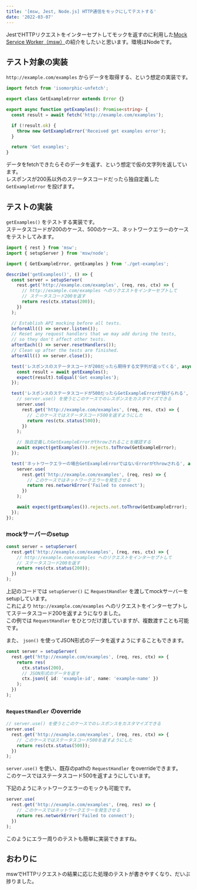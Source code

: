 ```yaml
---
title: '[msw, Jest, Node.js] HTTP通信をモックにしてテストする'
date: '2022-03-07'
---
```

JestでHTTPリクエストをインターセプトしてモックを返すのに利用した[Mock Service Worker（msw）](https://mswjs.io/ )の紹介をしたいと思います。環境はNodeです。  

## テスト対象の実装
`http://example.com/examples` からデータを取得する、という想定の実装です。   

```ts
import fetch from 'isomorphic-unfetch';

export class GetExampleError extends Error {}

export async function getExamples(): Promise<string> {
  const result = await fetch('http://example.com/examples');

  if (!result.ok) {
    throw new GetExampleError('Received get examples error');
  }

  return 'Get examples';
}
```

データをfetchできたらそのデータを返す、という想定で仮の文字列を返しています。  
レスポンスが200系以外のステータスコードだったら独自定義した `GetExampleError` を投げます。 

## テストの実装
`getExamples()` をテストする実装です。  
ステータスコードが200のケース、500のケース、ネットワークエラーのケースをテストしてみます。

```ts
import { rest } from 'msw';
import { setupServer } from 'msw/node';

import { GetExampleError, getExamples } from './get-examples';

describe('getExamples()', () => {
  const server = setupServer(
    rest.get('http://example.com/examples', (req, res, ctx) => {
      // http://example.com/examples へのリクエストをインターセプトして
      // ステータスコード200を返す
      return res(ctx.status(200));
    })
  );

  // Establish API mocking before all tests.
  beforeAll(() => server.listen());
  // Reset any request handlers that we may add during the tests,
  // so they don't affect other tests.
  afterEach(() => server.resetHandlers());
  // Clean up after the tests are finished.
  afterAll(() => server.close());

  test('レスポンスのステータスコードが200だったら期待する文字列が返ってくる', async () => {
    const result = await getExamples();
    expect(result).toEqual('Get examples');
  });

  test('レスポンスのステータスコードが500だったらGetExampleErrorが投げられる', async () => {
    // server.use() を使うとこのケースでのレスポンスをカスタマイズできる
    server.use(
      rest.get('http://example.com/examples', (req, res, ctx) => {
        // このケースではステータスコード500を返すようにした
        return res(ctx.status(500));
      })
    );

    // 独自定義したGetExampleErrorがthrowされることを確認する
    await expect(getExamples()).rejects.toThrow(GetExampleError);
  });

  test('ネットワークエラーの場合GetExampleErrorではないErrorがthrowされる', async () => {
    server.use(
      rest.get('http://example.com/examples', (req, res) => {
        // このケースではネットワークエラーを発生させる
        return res.networkError('Failed to connect');
      })
    );

    await expect(getExamples()).rejects.not.toThrow(GetExampleError);
  });
});
```

### mockサーバーのsetup
```ts
const server = setupServer(
  rest.get('http://example.com/examples', (req, res, ctx) => {
    // http://example.com/examples へのリクエストをインターセプトして
    // ステータスコード200を返す
    return res(ctx.status(200));
  })
);
```

上記のコードでは `setupServer()` に `RequestHandler` を渡してmockサーバーをsetupしています。  
これにより `http://example.com/examples` へのリクエストをインターセプトしてステータスコード200を返すようになりました。  
この例では `RequestHandler` をひとつだけ渡していますが、複数渡すことも可能です。

また、 `json()` を使ってJSON形式のデータを返すようにすることもできます。

```ts
const server = setupServer(
  rest.get('http://example.com/examples', (req, res, ctx) => {
    return res(
      ctx.status(200),
      // JSON形式のデータを返す
      ctx.json({ id: 'example-id', name: 'example-name' })
    );
  })
);
```

### `RequestHandler` のoverride
```ts
// server.use() を使うとこのケースでのレスポンスをカスタマイズできる
server.use(
  rest.get('http://example.com/examples', (req, res, ctx) => {
    // このケースではステータスコード500を返すようにした
    return res(ctx.status(500));
  })
);
```

`server.use()` を使い、既存のpathの `RequestHandler` をoverrideできます。  
このケースではステータスコード500を返すようにしています。

下記のようにネットワークエラーのモックも可能です。

```ts
server.use(
  rest.get('http://example.com/examples', (req, res) => {
    // このケースではネットワークエラーを発生させる
    return res.networkError('Failed to connect');
  })
);
```

このようにエラー周りのテストも簡単に実装できますね。  

## おわりに
mswでHTTPリクエストの結果に応じた処理のテストが書きやすくなり、だいぶ捗りました。  
